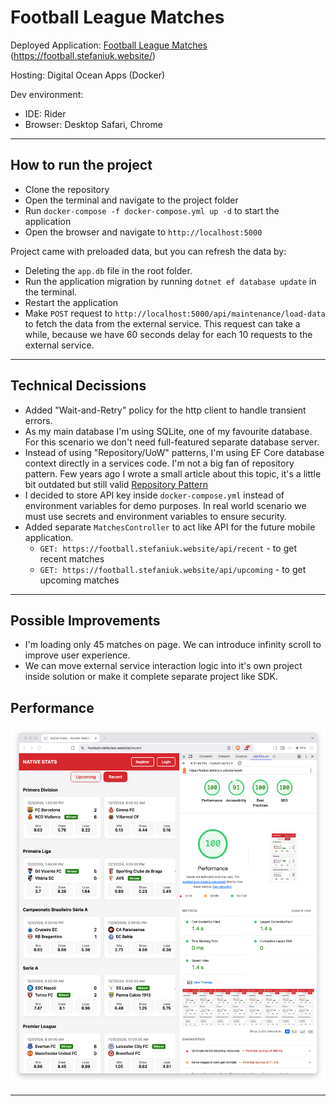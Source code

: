 # Football League Matches

Deployed Application: [Football League Matches](https://football.stefaniuk.website/) (https://football.stefaniuk.website/)

Hosting: Digital Ocean Apps (Docker)

Dev environment: 
- IDE: Rider
- Browser: Desktop Safari, Chrome

---

## How to run the project
- Clone the repository
- Open the terminal and navigate to the project folder
- Run `docker-compose -f docker-compose.yml up -d` to start the application
- Open the browser and navigate to `http://localhost:5000`

Project came with preloaded data, but you can refresh the data by:
- Deleting the `app.db` file in the root folder.
- Run the application migration by running `dotnet ef database update` in the terminal.
- Restart the application
- Make `POST` request to `http://localhost:5000/api/maintenance/load-data` to fetch the data from the external service. This request can take a while, because we have 60 seconds delay for each 10 requests to the external service.

---

## Technical Decissions
- Added "Wait-and-Retry" policy for the http client to handle transient errors.
- As my main database I'm using SQLite, one of my favourite database. For this scenario we don't need full-featured separate database server.
- Instead of using "Repository/UoW" patterns, I'm using EF Core database context directly in a services code. I'm not a big fan of repository pattern. Few years ago I wrote a small article about this topic, it's a little bit outdated but still valid [Repository Pattern](https://stefaniuk.website/all/repository-pattern/)
- I decided to store API key inside `docker-compose.yml` instead of environment variables for demo purposes. In real world scenario we must use secrets and environment variables to ensure security.
- Added separate `MatchesController` to act like API for the future mobile application.
    - `GET: https://football.stefaniuk.website/api/recent` - to get recent matches
    - `GET: https://football.stefaniuk.website/api/upcoming` - to get upcoming matches

---

## Possible Improvements
- I'm loading only 45 matches on page. We can introduce infinity scroll to improve user experience.
- We can move external service interaction logic into it's own project inside solution or make it complete separate project like SDK.

## Performance

![Performance](./lighthouse.png)

---